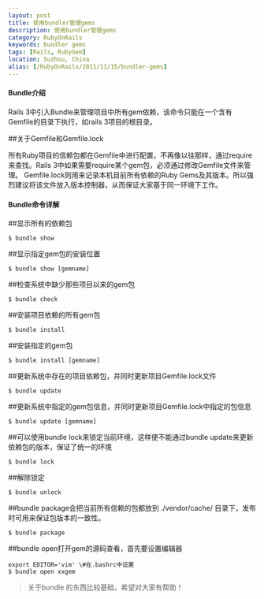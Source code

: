 ```yaml
---
layout: post
title: 使用bundler管理gems
description: 使用bundler管理gems
category: RubyOnRails
keywords: bundler gems
tags: [Rails, RubyGem]
location: Suzhou, China
alias: [/RubyOnRails/2011/11/15/bundler-gems]
---
```

#### Bundle介绍 ##

Rails 3中引入Bundle来管理项目中所有gem依赖，该命令只能在一个含有Gemfile的目录下执行，如rails 3项目的根目录。

##关于Gemfile和Gemfile.lock

所有Ruby项目的信赖包都在Gemfile中进行配置，不再像以往那样，通过require来查找。Rails 3中如果需要require某个gem包，必须通过修改Gemfile文件来管理。
Gemfile.lock则用来记录本机目前所有依赖的Ruby Gems及其版本。所以强烈建议将该文件放入版本控制器，从而保证大家基于同一环境下工作。

#### Bundle命令详解 ##

##显示所有的依赖包

	$ bundle show

##显示指定gem包的安装位置

	$ bundle show [gemname]

##检查系统中缺少那些项目以来的gem包

	$ bundle check

##安装项目依赖的所有gem包

	$ bundle install

##安装指定的gem包

	$ bundle install [gemname]

##更新系统中存在的项目依赖包，并同时更新项目Gemfile.lock文件

	$ bundle update

##更新系统中指定的gem包信息，并同时更新项目Gemfile.lock中指定的包信息

	$ bundle update [gemname]

##可以使用bundle lock来锁定当前环境，这样便不能通过bundle update来更新依赖包的版本，保证了统一的环境

	$ bundle lock

##解除锁定

	$ bundle unlock
##bundle package会把当前所有信赖的包都放到 ./vendor/cache/ 目录下，发布时可用来保证包版本的一致性。

	$ bundle package
##bundle open打开gem的源码查看，首先要设置编辑器

	export EDITOR='vim' \#在.bashrc中设置
	$ bundle open xxgem

> 关于bundle 的东西比较基础，希望对大家有帮助！
